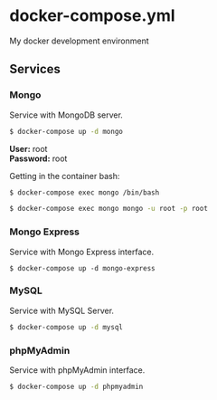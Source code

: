 # docker-compose.yml

My docker development environment

## Services

### Mongo

Service with MongoDB server.

```bash
$ docker-compose up -d mongo
```

**User:** root<br />
**Password:** root

Getting in the container bash:

```bash
$ docker-compose exec mongo /bin/bash
```

```bash
$ docker-compose exec mongo mongo -u root -p root
```

### Mongo Express

Service with Mongo Express interface.

```
$ docker-compose up -d mongo-express
```

### MySQL

Service with MySQL Server.

```bash
$ docker-compose up -d mysql
```

### phpMyAdmin

Service with phpMyAdmin interface.

```bash
$ docker-compose up -d phpmyadmin
```
